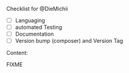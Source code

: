 Checklist for @DieMichii
- [ ] Languaging
- [ ] automated Testing
- [ ] Documentation
- [ ] Version bump (composer) and Version Tag

Content:

FIXME
